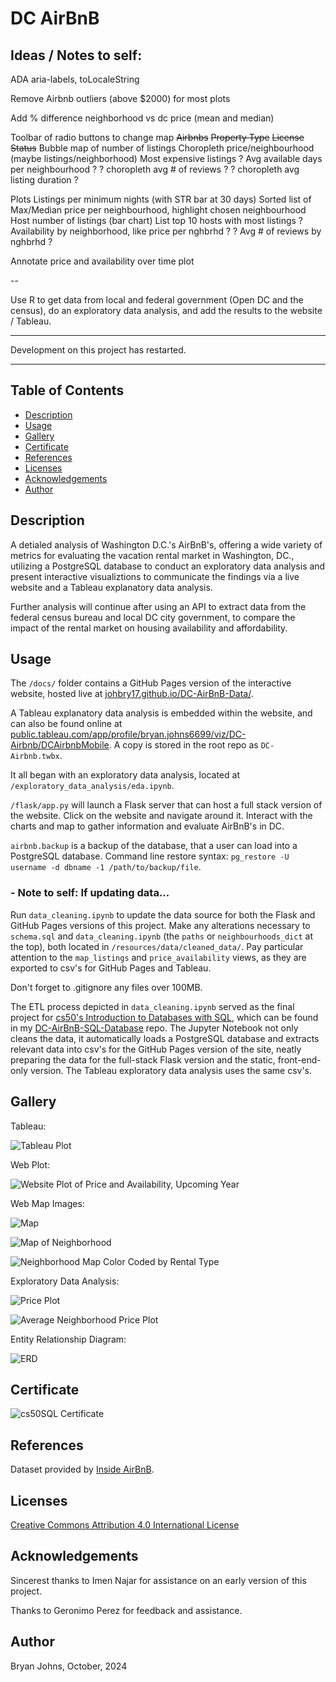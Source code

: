 # DC AirBnB

## Ideas / Notes to self:

ADA aria-labels, toLocaleString

Remove Airbnb outliers (above $2000) for most plots

Add % difference neighborhood vs dc price (mean and median)

Toolbar of radio buttons to change map
    ~~Airbnbs~~
    ~~Property Type~~
    ~~License Status~~
    Bubble map of number of listings
    Choropleth price/neighbourhood (maybe listings/neighborhood)
    Most expensive listings
    ? Avg available days per neighbourhood ?
    ? choropleth avg # of reviews ?
    ? choropleth avg listing duration ?

Plots
    Listings per minimum nights (with STR bar at 30 days)
    Sorted list of Max/Median price per neighbourhood, highlight chosen neighbourhood
    Host number of listings (bar chart)
    List top 10 hosts with most listings
    ? Availability by neighborhood, like price per nghbrhd ?
    ? Avg # of reviews by nghbrhd ?

Annotate price and availability over time plot

--

Use R to get data from local and federal government (Open DC and the census), do an exploratory data analysis, and add the results to the website / Tableau.

<hr>

Development on this project has restarted.

<hr>

## Table of Contents

- [Description](#description)
- [Usage](#usage)
- [Gallery](#gallery)
- [Certificate](#certificate)
- [References](#references)
- [Licenses](#licenses)
- [Acknowledgements](#acknowledgements)
- [Author](#author)

## Description

A detialed analysis of Washington D.C.'s AirBnB's, offering a wide variety of metrics for evaluating the vacation rental market in Washington, DC., utilizing a PostgreSQL database to conduct an exploratory data analysis and present interactive visualiztions to communicate the findings via a live website and a Tableau explanatory data analysis.

Further analysis will continue after using an API to extract data from the federal census bureau and local DC city government, to compare the impact of the rental market on housing availability and affordability.

## Usage

The `/docs/` folder contains a GitHub Pages version of the interactive website, hosted live at [johbry17.github.io/DC-AirBnB-Data/](https://johbry17.github.io/DC-AirBnB-Data/).

A Tableau explanatory data analysis is embedded within the website, and can also be found online at [public.tableau.com/app/profile/bryan.johns6699/viz/DC-Airbnb/DCAirbnbMobile](https://public.tableau.com/app/profile/bryan.johns6699/viz/DC-Airbnb/DCAirbnbMobile). A copy is stored in the root repo as `DC-Airbnb.twbx`.

It all began with an exploratory data analysis, located at `/exploratory_data_analysis/eda.ipynb`.

`/flask/app.py` will launch a Flask server that can host a full stack version of the website. Click on the website and navigate around it. Interact with the charts and map to gather information and evaluate AirBnB's in DC.

`airbnb.backup` is a backup of the database, that a user can load into a PostgreSQL database. Command line restore syntax: `pg_restore -U username -d dbname -1 /path/to/backup/file`.

### - Note to self: If updating data...

Run `data_cleaning.ipynb` to update the data source for both the Flask and GitHub Pages versions of this project. Make any alterations necessary to `schema.sql` and `data_cleaning.ipynb` (the `paths` or `neighbourhoods_dict` at the top), both located in `/resources/data/cleaned_data/`. Pay particular attention to the `map_listings` and `price_availability` views, as they are exported to csv's for GitHub Pages and Tableau.

Don't forget to .gitignore any files over 100MB.

The ETL process depicted in `data_cleaning.ipynb` served as the final project for [cs50's Introduction to Databases with SQL](https://cs50.harvard.edu/sql/2024/), which can be found in my [DC-AirBnB-SQL-Database](https://github.com/johbry17/DC-AirBnB-SQL-Database) repo. The Jupyter Notebook not only cleans the data, it automatically loads a PostgreSQL database and extracts relevant data into csv's for the GitHub Pages version of the site, neatly preparing the data for the full-stack Flask version and the static, front-end-only version. The Tableau exploratory data analysis uses the same csv's.

## Gallery

Tableau:

![Tableau Plot](./resources/images/dc_airbnb_tableau_rental_type.png)

Web Plot:

![Website Plot of Price and Availability, Upcoming Year](./resources/images/dc_airbnb_price_availability_plot.png)

Web Map Images:

![Map](./flask/static/images/Map.png)

![Map of Neighborhood](./resources/images/dc_airbnb_neighborhood.png)

![Neighborhood Map Color Coded by Rental Type](./resources/images/dc_airbnb_neighborhood_alt.png)

Exploratory Data Analysis:

![Price Plot](./resources/images/dc_airbnb_price.png)

![Average Neighborhood Price Plot](./resources/images/dc_airbnb_avg_price.png)

Entity Relationship Diagram:

![ERD](./flask/static/images/ERD.png)

## Certificate

![cs50SQL Certificate](./resources/images/CS50SQL.png)

## References

Dataset provided by [Inside AirBnB](http://insideairbnb.com/about/).

## Licenses

[Creative Commons Attribution 4.0 International License](http://creativecommons.org/licenses/by/4.0/)

## Acknowledgements

Sincerest thanks to Imen Najar for assistance on an early version of this project.

Thanks to Geronimo Perez for feedback and assistance.

## Author

Bryan Johns, October, 2024
